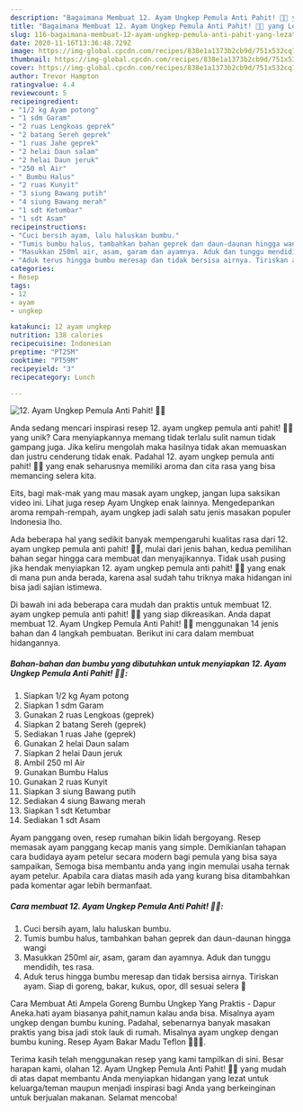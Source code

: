 ```yaml
---
description: "Bagaimana Membuat 12. Ayam Ungkep Pemula Anti Pahit! 🍗🍗 yang Lezat Sekali"
title: "Bagaimana Membuat 12. Ayam Ungkep Pemula Anti Pahit! 🍗🍗 yang Lezat Sekali"
slug: 116-bagaimana-membuat-12-ayam-ungkep-pemula-anti-pahit-yang-lezat-sekali
date: 2020-11-16T13:36:48.729Z
image: https://img-global.cpcdn.com/recipes/838e1a1373b2cb9d/751x532cq70/12-ayam-ungkep-pemula-anti-pahit-🍗🍗-foto-resep-utama.jpg
thumbnail: https://img-global.cpcdn.com/recipes/838e1a1373b2cb9d/751x532cq70/12-ayam-ungkep-pemula-anti-pahit-🍗🍗-foto-resep-utama.jpg
cover: https://img-global.cpcdn.com/recipes/838e1a1373b2cb9d/751x532cq70/12-ayam-ungkep-pemula-anti-pahit-🍗🍗-foto-resep-utama.jpg
author: Trevor Hampton
ratingvalue: 4.4
reviewcount: 5
recipeingredient:
- "1/2 kg Ayam potong"
- "1 sdm Garam"
- "2 ruas Lengkoas geprek"
- "2 batang Sereh geprek"
- "1 ruas Jahe geprek"
- "2 helai Daun salam"
- "2 helai Daun jeruk"
- "250 ml Air"
- " Bumbu Halus"
- "2 ruas Kunyit"
- "3 siung Bawang putih"
- "4 siung Bawang merah"
- "1 sdt Ketumbar"
- "1 sdt Asam"
recipeinstructions:
- "Cuci bersih ayam, lalu haluskan bumbu."
- "Tumis bumbu halus, tambahkan bahan geprek dan daun-daunan hingga wangi"
- "Masukkan 250ml air, asam, garam dan ayamnya. Aduk dan tunggu mendidih, tes rasa."
- "Aduk terus hingga bumbu meresap dan tidak bersisa airnya. Tiriskan ayam. Siap di goreng, bakar, kukus, opor, dll sesuai selera 🥰"
categories:
- Resep
tags:
- 12
- ayam
- ungkep

katakunci: 12 ayam ungkep 
nutrition: 138 calories
recipecuisine: Indonesian
preptime: "PT25M"
cooktime: "PT59M"
recipeyield: "3"
recipecategory: Lunch

---
```



![12. Ayam Ungkep Pemula Anti Pahit! 🍗🍗](https://img-global.cpcdn.com/recipes/838e1a1373b2cb9d/751x532cq70/12-ayam-ungkep-pemula-anti-pahit-🍗🍗-foto-resep-utama.jpg)

Anda sedang mencari inspirasi resep 12. ayam ungkep pemula anti pahit! 🍗🍗 yang unik? Cara menyiapkannya memang tidak terlalu sulit namun tidak gampang juga. Jika keliru mengolah maka hasilnya tidak akan memuaskan dan justru cenderung tidak enak. Padahal 12. ayam ungkep pemula anti pahit! 🍗🍗 yang enak seharusnya memiliki aroma dan cita rasa yang bisa memancing selera kita.

Eits, bagi mak-mak yang mau masak ayam ungkep, jangan lupa saksikan video ini. Lihat juga resep Ayam Ungkep enak lainnya. Mengedepankan aroma rempah-rempah, ayam ungkep jadi salah satu jenis masakan populer Indonesia lho.

Ada beberapa hal yang sedikit banyak mempengaruhi kualitas rasa dari 12. ayam ungkep pemula anti pahit! 🍗🍗, mulai dari jenis bahan, kedua pemilihan bahan segar hingga cara membuat dan menyajikannya. Tidak usah pusing jika hendak menyiapkan 12. ayam ungkep pemula anti pahit! 🍗🍗 yang enak di mana pun anda berada, karena asal sudah tahu triknya maka hidangan ini bisa jadi sajian istimewa.


Di bawah ini ada beberapa cara mudah dan praktis untuk membuat 12. ayam ungkep pemula anti pahit! 🍗🍗 yang siap dikreasikan. Anda dapat membuat 12. Ayam Ungkep Pemula Anti Pahit! 🍗🍗 menggunakan 14 jenis bahan dan 4 langkah pembuatan. Berikut ini cara dalam membuat hidangannya.

<!--inarticleads1-->

##### Bahan-bahan dan bumbu yang dibutuhkan untuk menyiapkan 12. Ayam Ungkep Pemula Anti Pahit! 🍗🍗:

1. Siapkan 1/2 kg Ayam potong
1. Siapkan 1 sdm Garam
1. Gunakan 2 ruas Lengkoas (geprek)
1. Siapkan 2 batang Sereh (geprek)
1. Sediakan 1 ruas Jahe (geprek)
1. Gunakan 2 helai Daun salam
1. Siapkan 2 helai Daun jeruk
1. Ambil 250 ml Air
1. Gunakan  Bumbu Halus
1. Gunakan 2 ruas Kunyit
1. Siapkan 3 siung Bawang putih
1. Sediakan 4 siung Bawang merah
1. Siapkan 1 sdt Ketumbar
1. Sediakan 1 sdt Asam


Ayam panggang oven, resep rumahan bikin lidah bergoyang. Resep memasak ayam panggang kecap manis yang simple. Demikianlan tahapan cara budidaya ayam petelur secara modern bagi pemula yang bisa saya sampaikan, Semoga bisa membantu anda yang ingin memulai usaha ternak ayam petelur. Apabila cara diatas masih ada yang kurang bisa ditambahkan pada komentar agar lebih bermanfaat. 

<!--inarticleads2-->

##### Cara membuat 12. Ayam Ungkep Pemula Anti Pahit! 🍗🍗:

1. Cuci bersih ayam, lalu haluskan bumbu.
1. Tumis bumbu halus, tambahkan bahan geprek dan daun-daunan hingga wangi
1. Masukkan 250ml air, asam, garam dan ayamnya. Aduk dan tunggu mendidih, tes rasa.
1. Aduk terus hingga bumbu meresap dan tidak bersisa airnya. Tiriskan ayam. Siap di goreng, bakar, kukus, opor, dll sesuai selera 🥰


Cara Membuat Ati Ampela Goreng Bumbu Ungkep Yang Praktis - Dapur Aneka.hati ayam biasanya pahit,namun kalau anda bisa. Misalnya ayam ungkep dengan bumbu kuning. Padahal, sebenarnya banyak masakan praktis yang bisa jadi stok lauk di rumah. Misalnya ayam ungkep dengan bumbu kuning. Resep Ayam Bakar Madu Teflon 🍗🍗🍗. 

Terima kasih telah menggunakan resep yang kami tampilkan di sini. Besar harapan kami, olahan 12. Ayam Ungkep Pemula Anti Pahit! 🍗🍗 yang mudah di atas dapat membantu Anda menyiapkan hidangan yang lezat untuk keluarga/teman maupun menjadi inspirasi bagi Anda yang berkeinginan untuk berjualan makanan. Selamat mencoba!
